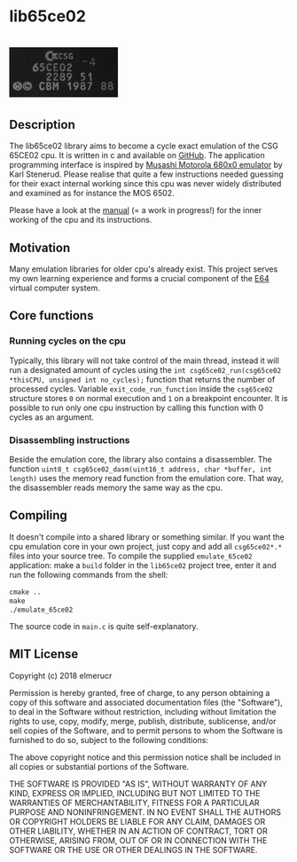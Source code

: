 # lib65ce02
# ![lib65ce02](./doc/CSG65CE02.png)
## Description
The lib65ce02 library aims to become a cycle exact emulation of the CSG 65CE02 cpu. It is written in c and available on [GitHub](https://github.com/elmerucr/lib65ce02). The application programming interface is inspired by [Musashi Motorola 680x0 emulator](https://github.com/kstenerud/Musashi) by Karl Stenerud. Please realise that quite a few instructions needed guessing for their exact internal working since this cpu was never widely distributed and examined as for instance the MOS 6502.

Please have a look at the [manual](./doc/manual.md) (= a work in progress!) for the inner working of the cpu and its instructions.
## Motivation
Many emulation libraries for older cpu's already exist. This project serves my own learning experience and forms a crucial component of the [E64](https://github.com/elmerucr/E64) virtual computer system.
## Core functions
### Running cycles on the cpu
Typically, this library will not take control of the main thread, instead it will run a designated amount of cycles using the ````int csg65ce02_run(csg65ce02 *thisCPU, unsigned int no_cycles);```` function that returns the number of processed cycles. Variable ````exit_code_run_function```` inside the ````csg65ce02```` structure stores ````0```` on normal execution and ````1```` on a breakpoint encounter. It is possible to run only one cpu instruction by calling this function with 0 cycles as an argument.
### Disassembling instructions
Beside the emulation core, the library also contains a disassembler. The function ````uint8_t csg65ce02_dasm(uint16_t address, char *buffer, int length)```` uses the memory read function from the emulation core. That way, the disassembler reads memory the same way as the cpu.
## Compiling
It doesn't compile into a shared library or something similar. If you want the cpu emulation core in your own project, just copy and add all ````csg65ce02*.*```` files into your source tree. To compile the supplied ````emulate_65ce02```` application: make a ````build```` folder in the ````lib65ce02```` project tree, enter it and run the following commands from the shell:
````
cmake ..
make
./emulate_65ce02
````
The source code in ````main.c```` is quite self-explanatory.
## MIT License
Copyright (c) 2018 elmerucr

Permission is hereby granted, free of charge, to any person obtaining a copy of this software and associated documentation files (the "Software"), to deal in the Software without restriction, including without limitation the rights to use, copy, modify, merge, publish, distribute, sublicense, and/or sell copies of the Software, and to permit persons to whom the Software is furnished to do so, subject to the following conditions:

The above copyright notice and this permission notice shall be included in all copies or substantial portions of the Software.

THE SOFTWARE IS PROVIDED "AS IS", WITHOUT WARRANTY OF ANY KIND, EXPRESS OR IMPLIED, INCLUDING BUT NOT LIMITED TO THE WARRANTIES OF MERCHANTABILITY, FITNESS FOR A PARTICULAR PURPOSE AND NONINFRINGEMENT. IN NO EVENT SHALL THE AUTHORS OR COPYRIGHT HOLDERS BE LIABLE FOR ANY CLAIM, DAMAGES OR OTHER LIABILITY, WHETHER IN AN ACTION OF CONTRACT, TORT OR OTHERWISE, ARISING FROM, OUT OF OR IN CONNECTION WITH THE SOFTWARE OR THE USE OR OTHER DEALINGS IN THE
SOFTWARE.